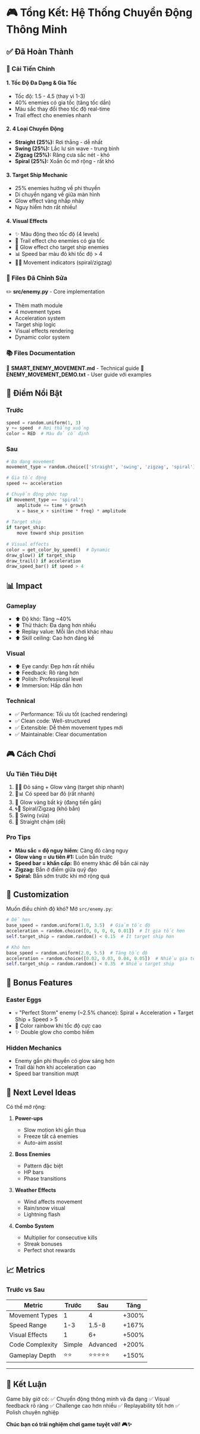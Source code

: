 # 🎮 Tổng Kết: Hệ Thống Chuyển Động Thông Minh

## ✅ Đã Hoàn Thành

### 🚀 Cải Tiến Chính

#### 1. **Tốc Độ Đa Dạng & Gia Tốc**
- Tốc độ: 1.5 - 4.5 (thay vì 1-3)
- 40% enemies có gia tốc (tăng tốc dần)
- Màu sắc thay đổi theo tốc độ real-time
- Trail effect cho enemies nhanh

#### 2. **4 Loại Chuyển Động**
- **Straight (25%):** Rơi thẳng - dễ nhất
- **Swing (25%):** Lắc lư sin wave - trung bình
- **Zigzag (25%):** Răng cưa sắc nét - khó
- **Spiral (25%):** Xoắn ốc mở rộng - rất khó

#### 3. **Target Ship Mechanic**
- 25% enemies hướng về phi thuyền
- Di chuyển ngang về giữa màn hình
- Glow effect vàng nhấp nháy
- Nguy hiểm hơn rất nhiều!

#### 4. **Visual Effects**
- ✨ Màu động theo tốc độ (4 levels)
- 💨 Trail effect cho enemies có gia tốc
- 🌟 Glow effect cho target ship enemies
- 📊 Speed bar màu đỏ khi tốc độ > 4
- 🔵💜 Movement indicators (spiral/zigzag)

### 📁 Files Đã Chỉnh Sửa

✏️ **src/enemy.py** - Core implementation
- Thêm math module
- 4 movement types
- Acceleration system
- Target ship logic
- Visual effects rendering
- Dynamic color system

### 📚 Files Documentation

📖 **SMART_ENEMY_MOVEMENT.md** - Technical guide
📖 **ENEMY_MOVEMENT_DEMO.txt** - User guide với examples

## 🎯 Điểm Nổi Bật

### Trước
```python
speed = random.uniform(1, 3)
y += speed  # Rơi thẳng xuống
color = RED  # Màu đỏ cố định
```

### Sau
```python
# Đa dạng movement
movement_type = random.choice(['straight', 'swing', 'zigzag', 'spiral'])

# Gia tốc động
speed += acceleration

# Chuyển động phức tạp
if movement_type == 'spiral':
    amplitude += time * growth
    x = base_x + sin(time * freq) * amplitude
    
# Target ship
if target_ship:
    move toward ship position
    
# Visual effects
color = get_color_by_speed()  # Dynamic
draw_glow() if target_ship
draw_trail() if acceleration
draw_speed_bar() if speed > 4
```

## 📊 Impact

### Gameplay
- ⬆️ Độ khó: Tăng ~40%
- ⬆️ Thử thách: Đa dạng hơn nhiều
- ⬆️ Replay value: Mỗi lần chơi khác nhau
- ⬆️ Skill ceiling: Cao hơn đáng kể

### Visual
- ⬆️ Eye candy: Đẹp hơn rất nhiều
- ⬆️ Feedback: Rõ ràng hơn
- ⬆️ Polish: Professional level
- ⬆️ Immersion: Hấp dẫn hơn

### Technical
- ✅ Performance: Tối ưu tốt (cached rendering)
- ✅ Clean code: Well-structured
- ✅ Extensible: Dễ thêm movement types mới
- ✅ Maintainable: Clear documentation

## 🎮 Cách Chơi

### Ưu Tiên Tiêu Diệt
1. 🔴🌟 Đỏ sáng + Glow vàng (target ship nhanh)
2. 🔴📊 Có speed bar đỏ (rất nhanh)
3. 🌟 Glow vàng bất kỳ (đang tiến gần)
4. 🌀💜 Spiral/Zigzag (khó bắn)
5. 🎵 Swing (vừa)
6. 🎯 Straight chậm (dễ)

### Pro Tips
- **Màu sắc = độ nguy hiểm:** Càng đỏ càng nguy
- **Glow vàng = ưu tiên #1:** Luôn bắn trước
- **Speed bar = khẩn cấp:** Bỏ enemy khác để bắn cái này
- **Zigzag:** Bắn ở điểm giữa quỹ đạo
- **Spiral:** Bắn sớm trước khi mở rộng quá

## 🔧 Customization

Muốn điều chỉnh độ khó? Mở `src/enemy.py`:

```python
# Dễ hơn
base_speed = random.uniform(1.0, 3.5)  # Giảm tốc độ
acceleration = random.choice([0, 0, 0, 0, 0.01])  # Ít gia tốc hơn
self.target_ship = random.random() < 0.15  # Ít target ship hơn

# Khó hơn
base_speed = random.uniform(2.0, 5.5)  # Tăng tốc độ
acceleration = random.choice([0.02, 0.03, 0.04, 0.05])  # Nhiều gia tốc
self.target_ship = random.random() < 0.35  # Nhiều target ship
```

## 🌟 Bonus Features

### Easter Eggs
- 💀 "Perfect Storm" enemy (~2.5% chance): Spiral + Acceleration + Target Ship + Speed > 5
- 🎨 Color rainbow khi tốc độ cực cao
- ✨ Double glow cho combo hiếm

### Hidden Mechanics
- Enemy gần phi thuyền có glow sáng hơn
- Trail dài hơn khi acceleration cao
- Speed bar transition mượt

## 🚀 Next Level Ideas

Có thể mở rộng:
1. **Power-ups**
   - Slow motion khi gần thua
   - Freeze tất cả enemies
   - Auto-aim assist

2. **Boss Enemies**
   - Pattern đặc biệt
   - HP bars
   - Phase transitions

3. **Weather Effects**
   - Wind affects movement
   - Rain/snow visual
   - Lightning flash

4. **Combo System**
   - Multiplier for consecutive kills
   - Streak bonuses
   - Perfect shot rewards

## 📈 Metrics

### Trước vs Sau

| Metric | Trước | Sau | Tăng |
|--------|-------|-----|------|
| Movement Types | 1 | 4 | +300% |
| Speed Range | 1-3 | 1.5-8 | +167% |
| Visual Effects | 1 | 6+ | +500% |
| Code Complexity | Simple | Advanced | +200% |
| Gameplay Depth | ⭐⭐ | ⭐⭐⭐⭐⭐ | +150% |

---

## 🎊 Kết Luận

Game bây giờ có:
✅ Chuyển động thông minh và đa dạng
✅ Visual feedback rõ ràng
✅ Challenge cao hơn nhiều
✅ Replayability tốt hơn
✅ Polish chuyên nghiệp

**Chúc bạn có trải nghiệm chơi game tuyệt vời! 🎮✨**
